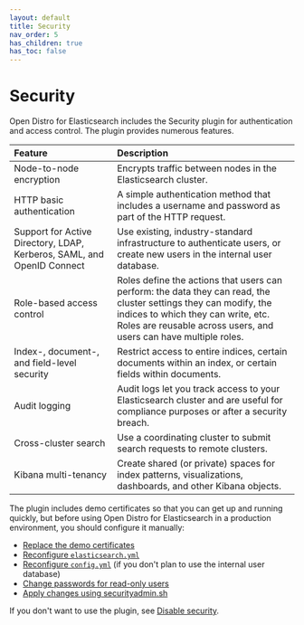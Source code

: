 ```yaml
---
layout: default
title: Security
nav_order: 5
has_children: true
has_toc: false
---
```


# Security

Open Distro for Elasticsearch includes the Security plugin for authentication and access control. The plugin provides numerous features.

Feature | Description
:--- | :---
Node-to-node encryption | Encrypts traffic between nodes in the Elasticsearch cluster.
HTTP basic authentication | A simple authentication method that includes a username and password as part of the HTTP request.
Support for Active Directory, LDAP, Kerberos, SAML, and OpenID Connect | Use existing, industry-standard infrastructure to authenticate users, or create new users in the internal user database.
Role-based access control | Roles define the actions that users can perform: the data they can read, the cluster settings they can modify, the indices to which they can write, etc. Roles are reusable across users, and users can have multiple roles.
Index-, document-, and field-level security | Restrict access to entire indices, certain documents within an index, or certain fields within documents.
Audit logging | Audit logs let you track access to your Elasticsearch cluster and are useful for compliance purposes or after a security breach.
Cross-cluster search | Use a coordinating cluster to submit search requests to remote clusters.
Kibana multi-tenancy | Create shared (or private) spaces for index patterns, visualizations, dashboards, and other Kibana objects.

The plugin includes demo certificates so that you can get up and running quickly, but before using Open Distro for Elasticsearch in a production environment, you should configure it manually:

- [Replace the demo certificates](../install/docker-security)
- [Reconfigure `elasticsearch.yml`](tls-configuration)
- [Reconfigure `config.yml`](configuration) (if you don't plan to use the internal user database)
- [Change passwords for read-only users](../install/docker-security/#change-passwords-for-read-only-users)
- [Apply changes using securityadmin.sh](security-admin)

If you don't want to use the plugin, see [Disable security](disable).
